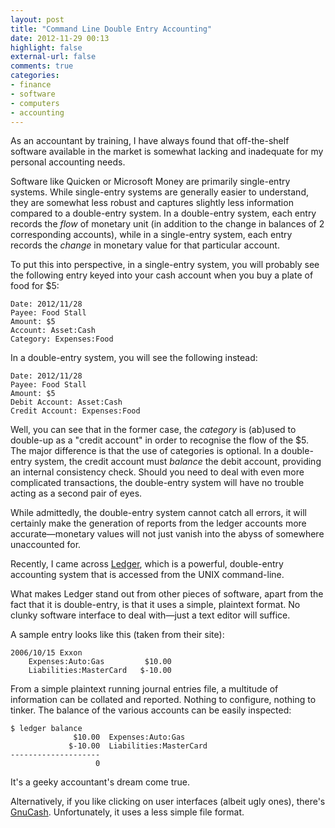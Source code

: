 ```yaml
---
layout: post
title: "Command Line Double Entry Accounting"
date: 2012-11-29 00:13
highlight: false
external-url: false
comments: true
categories: 
- finance
- software
- computers
- accounting
---
```


As an accountant by training, I have always found that off-the-shelf software available in the market is somewhat lacking and inadequate for my personal accounting needs.

Software like Quicken or Microsoft Money are primarily single-entry systems. While single-entry systems are generally easier to understand, they are somewhat less robust and captures slightly less information compared to a double-entry system. In a double-entry system, each entry records the *flow* of monetary unit (in addition to the change in balances of 2 corresponding accounts), while in a single-entry system, each entry records the *change* in monetary value for that particular account.

To put this into perspective, in a single-entry system, you will probably see the following entry keyed into your cash account when you buy a plate of food for $5:

```
Date: 2012/11/28
Payee: Food Stall
Amount: $5
Account: Asset:Cash
Category: Expenses:Food
```

In a double-entry system, you will see the following instead:
```
Date: 2012/11/28
Payee: Food Stall
Amount: $5
Debit Account: Asset:Cash
Credit Account: Expenses:Food
```

Well, you can see that in the former case, the *category* is (ab)used to double-up as a "credit account" in order to recognise the flow of the $5. The major difference is that the use of categories is optional. In a double-entry system, the credit account must *balance* the debit account, providing an internal consistency check. Should you need to deal with even more complicated transactions, the double-entry system will have no trouble acting as a second pair of eyes.

While admittedly, the double-entry system cannot catch all errors, it will certainly make the generation of reports from the ledger accounts more accurate—monetary values will not just vanish into the abyss of somewhere unaccounted for.

Recently, I came across [Ledger][1], which is a powerful, double-entry accounting system that is accessed from the UNIX command-line.

What makes Ledger stand out from other pieces of software, apart from the fact that it is double-entry, is that it uses a simple, plaintext format. No clunky software interface to deal with—just a text editor will suffice.

A sample entry looks like this (taken from their site):

```
2006/10/15 Exxon
    Expenses:Auto:Gas         $10.00
    Liabilities:MasterCard   $-10.00
```

From a simple plaintext running journal entries file, a multitude of information can be collated and reported. Nothing to configure, nothing to tinker. The balance of the various accounts can be easily inspected:

```
$ ledger balance
              $10.00  Expenses:Auto:Gas
             $-10.00  Liabilities:MasterCard
--------------------
                   0
```

It's a geeky accountant's dream come true.

Alternatively, if you like clicking on user interfaces (albeit ugly ones), there's [GnuCash][2]. Unfortunately, it uses a less simple file format.

[1]: http://www.ledger-cli.org/
[2]: http://www.gnucash.org/